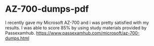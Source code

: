 # AZ-700-dumps-pdf
I recently gave my Microsoft AZ-700 and i was pretty satisfied with my results. I was able to score 85% by using study materials provided by Passexamhub. https://www.passexamhub.com/microsoft/az-700-dumps.html
